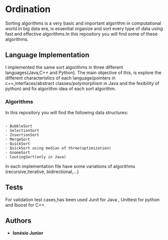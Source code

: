 # Ordination

 Sorting algorithms is a very basic and important algorithm in computational world.In big data era, is essential organize and sort every type of data  using fast and effective algorithms.In this repository you will find some of these algorithms.

## Language Implementation

I implemented the same sort algorithms in three different languages(Java,C++ and Python). The main objective of this, is explore the different characteristics of each language(pointers in c++,interfaces/abstract classes/polymorphism in Java and the fexibility of python) and fix algorithm idea of each sort algorithm.

### Algorithms

In this repository you will find the following data structures:

```

- BubbleSort
- SelectionSort
- InsertionSort
- MergeSort
- QuickSort
- QuickSort using median of three(optimization)
- GnomeSort
- CoutingSort(only in Java)

```

In each implementation file have some variations of algorithms (recursive,iterative, bidirectional,...)


## Tests

For validation test cases,has been used Junit for Java , Unittest for python and lboost for C++.


## Authors

* **Ionésio Junior**
